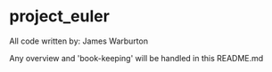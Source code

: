 # project_euler

All code written by: James Warburton

Any overview and 'book-keeping' will be handled in this README.md
